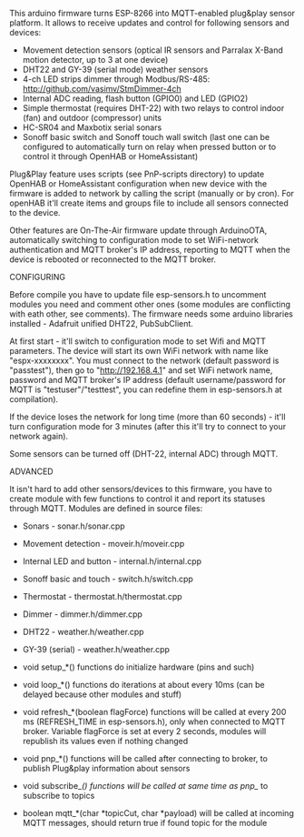 This arduino firmware turns ESP-8266 into MQTT-enabled plug&play sensor platform. It allows to receive updates and control for following sensors and devices:

* Movement detection sensors (optical IR sensors and Parralax X-Band motion detector, up to 3 at one device)
* DHT22 and GY-39 (serial mode) weather sensors
* 4-ch LED strips dimmer through Modbus/RS-485: http://github.com/vasimv/StmDimmer-4ch
* Internal ADC reading, flash button (GPIO0) and LED (GPIO2)
* Simple thermostat (requires DHT-22) with two relays to control indoor (fan) and outdoor (compressor) units
* HC-SR04 and Maxbotix serial sonars
* Sonoff basic switch and Sonoff touch wall switch (last one can be configured to automatically turn on relay when pressed button or to control it through OpenHAB or HomeAssistant)

Plug&Play feature uses scripts (see PnP-scripts directory) to update OpenHAB or HomeAssistant configuration when new device with the firmware is added to network by calling the script (manually or by cron). For openHAB it'll create items and groups file to include all sensors connected to the device.

Other features are On-The-Air firmware update through ArduinoOTA, automatically switching to configuration mode to set WiFi-network authentication and MQTT broker's IP address, reporting to MQTT when the device is rebooted or reconnected to the MQTT broker.


CONFIGURING

Before compile you have to update file esp-sensors.h to uncomment modules you need and comment other ones (some modules are conflicting with eath other, see comments). The firmware needs some arduino libraries installed - Adafruit unified DHT22, PubSubClient.

At first start - it'll switch to configuration mode to set Wifi and MQTT parameters. The device will start its own WiFi network with name like "espx-xxxxxxxx". You must connect to the network (default password is "passtest"), then go to "http://192.168.4.1" and set WiFi network name, password and MQTT broker's IP address (default username/password for MQTT is "testuser"/"testtest", you can redefine them in esp-sensors.h at compilation).

If the device loses the network for long time (more than 60 seconds) - it'll turn configuration mode for 3 minutes (after this it'll try to connect to your network again).

Some sensors can be turned off (DHT-22, internal ADC) through MQTT.


ADVANCED

It isn't hard to add other sensors/devices to this firmware, you have to create module with few functions to control it and report its statuses through MQTT. Modules are defined in source files:

* Sonars - sonar.h/sonar.cpp
* Movement detection - moveir.h/moveir.cpp
* Internal LED and button - internal.h/internal.cpp
* Sonoff basic and touch - switch.h/switch.cpp
* Thermostat - thermostat.h/thermostat.cpp
* Dimmer - dimmer.h/dimmer.cpp
* DHT22 - weather.h/weather.cpp
* GY-39 (serial) - weather.h/weather.cpp

* void setup_*() functions do initialize hardware (pins and such)
* void loop_*() functions do iterations at about every 10ms (can be delayed because other modules and stuff)
* void refresh_*(boolean flagForce) functions will be called at every 200 ms (REFRESH_TIME in esp-sensors.h), only when connected to MQTT broker. Variable flagForce is set at every 2 seconds, modules will republish its values even if nothing changed
* void pnp_*() functions will be called after connecting to broker, to publish Plug&play information about sensors
* void subscribe_*() functions will be called at same time as pnp_* to subscribe to topics
* boolean mqtt_*(char *topicCut, char *payload) will be called at incoming MQTT messages, should return true if found topic for the module
